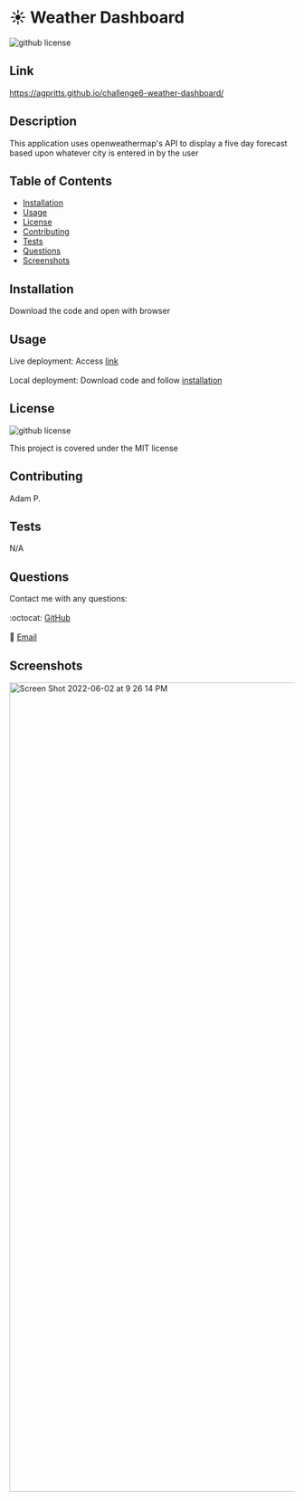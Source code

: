 # ☀️ Weather Dashboard
  ![github license](http://img.shields.io/badge/license-MIT-blue.svg)

  ## Link
  https://agpritts.github.io/challenge6-weather-dashboard/
  

  ## Description
  This application uses openweathermap's API to display a five day forecast based upon whatever city is entered in by the user
  
  ## Table of Contents
  * [Installation](#installation)
  * [Usage](#usage)
  * [License](#license)
  * [Contributing](#contributing)
  * [Tests](#tests)
  * [Questions](#questions)
  * [Screenshots](#screenshots)
  
  ## Installation
  Download the code and open with browser
  
  ## Usage
  Live deployment: Access [link](#link)<br/>
  <br/>
  Local deployment: Download code and follow [installation](#installation)
  
  ## License
  ![github license](http://img.shields.io/badge/license-MIT-blue.svg)

  This project is covered under the MIT license
  
  ## Contributing
  Adam P.
  
  ## Tests
  N/A
  
  ## Questions
  Contact me with any questions:<br/>
  <br/>
  :octocat: [GitHub](https://github.com/agpritts)<br/>
  <br/>
  :email: [Email](mailto:agpritts@gmail.com)<br/>
  
  ## Screenshots
  <img width="1431" alt="Screen Shot 2022-06-02 at 9 26 14 PM" src="https://user-images.githubusercontent.com/96213926/171769223-5d97ee83-f083-4289-8b4e-65385947f100.png">

  
